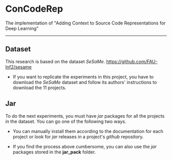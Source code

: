 # ConCodeRep
The implementation of "Adding Context to Source Code Representations for Deep 
Learning"

--------------------------------------------------------------------------------

## Dataset
This research is based on the dataset *SeSaMe*. 
<https://github.com/FAU-Inf2/sesame>

* If you want to replicate the experiments in this project, you have to download 
the *SeSaMe* dataset and follow its authors' instructions to download the 11 
projects. 

## Jar
To do the next experiments, you must have *jar* packages for all the projects in 
the dataset. You can go one of the following two ways. 

* You can manually install them according to the documentation for each project 
or look for *jar* releases in a project's *github* repository.

* If you find the process above cumbersome, you can also use the *jar* packages 
stored in the **jar_pack** folder.


